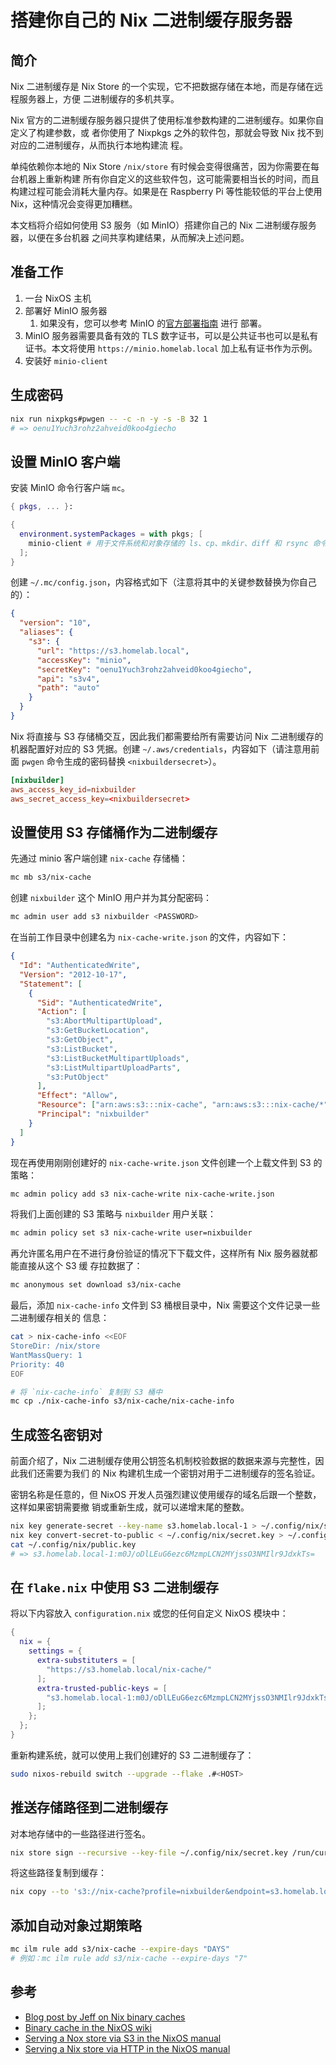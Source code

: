 # 搭建你自己的 Nix 二进制缓存服务器

## 简介

Nix 二进制缓存是 Nix Store 的一个实现，它不把数据存储在本地，而是存储在远程服务器上，方便
二进制缓存的多机共享。

Nix 官方的二进制缓存服务器只提供了使用标准参数构建的二进制缓存。如果你自定义了构建参数，或
者你使用了 Nixpkgs 之外的软件包，那就会导致 Nix 找不到对应的二进制缓存，从而执行本地构建流
程。

单纯依赖你本地的 Nix Store `/nix/store` 有时候会变得很痛苦，因为你需要在每台机器上重新构建
所有你自定义的这些软件包，这可能需要相当长的时间，而且构建过程可能会消耗大量内存。如果是在
Raspberry Pi 等性能较低的平台上使用 Nix，这种情况会变得更加糟糕。

本文档将介绍如何使用 S3 服务（如 MinIO）搭建你自己的 Nix 二进制缓存服务器，以便在多台机器
之间共享构建结果，从而解决上述问题。

## 准备工作

1. 一台 NixOS 主机
1. 部署好 MinIO 服务器
   1. 如果没有，您可以参考 MinIO
      的[官方部署指南](https://min.io/docs/minio/linux/operations/installation.html) 进行
      部署。
1. MinIO 服务器需要具备有效的 TLS 数字证书，可以是公共证书也可以是私有证书。本文将使用
   `https://minio.homelab.local` 加上私有证书作为示例。
1. 安装好 `minio-client`

## 生成密码

```bash
nix run nixpkgs#pwgen -- -c -n -y -s -B 32 1
# => oenu1Yuch3rohz2ahveid0koo4giecho
```

## 设置 MinIO 客户端

安装 MinIO 命令行客户端 `mc`。

```nix
{ pkgs, ... }:

{
  environment.systemPackages = with pkgs; [
    minio-client # 用于文件系统和对象存储的 ls、cp、mkdir、diff 和 rsync 命令的替代品
  ];
}
```

创建 `~/.mc/config.json`，内容格式如下（注意将其中的关键参数替换为你自己的）：

```json
{
  "version": "10",
  "aliases": {
    "s3": {
      "url": "https://s3.homelab.local",
      "accessKey": "minio",
      "secretKey": "oenu1Yuch3rohz2ahveid0koo4giecho",
      "api": "s3v4",
      "path": "auto"
    }
  }
}
```

Nix 将直接与 S3 存储桶交互，因此我们都需要给所有需要访问 Nix 二进制缓存的机器配置好对应的
S3 凭据。创建 `~/.aws/credentials`，内容如下（请注意用前面 `pwgen` 命令生成的密码替换
`<nixbuildersecret>`）。

```conf
[nixbuilder]
aws_access_key_id=nixbuilder
aws_secret_access_key=<nixbuildersecret>
```

## 设置使用 S3 存储桶作为二进制缓存

先通过 minio 客户端创建 `nix-cache` 存储桶：

```bash
mc mb s3/nix-cache
```

创建 `nixbuilder` 这个 MinIO 用户并为其分配密码：

```bash
mc admin user add s3 nixbuilder <PASSWORD>
```

在当前工作目录中创建名为 `nix-cache-write.json` 的文件，内容如下：

```json
{
  "Id": "AuthenticatedWrite",
  "Version": "2012-10-17",
  "Statement": [
    {
      "Sid": "AuthenticatedWrite",
      "Action": [
        "s3:AbortMultipartUpload",
        "s3:GetBucketLocation",
        "s3:GetObject",
        "s3:ListBucket",
        "s3:ListBucketMultipartUploads",
        "s3:ListMultipartUploadParts",
        "s3:PutObject"
      ],
      "Effect": "Allow",
      "Resource": ["arn:aws:s3:::nix-cache", "arn:aws:s3:::nix-cache/*"],
      "Principal": "nixbuilder"
    }
  ]
}
```

现在再使用刚刚创建好的 `nix-cache-write.json` 文件创建一个上载文件到 S3 的策略：

```bash
mc admin policy add s3 nix-cache-write nix-cache-write.json
```

将我们上面创建的 S3 策略与 `nixbuilder` 用户关联：

```bash
mc admin policy set s3 nix-cache-write user=nixbuilder
```

再允许匿名用户在不进行身份验证的情况下下载文件，这样所有 Nix 服务器就都能直接从这个 S3 缓
存拉数据了：

```bash
mc anonymous set download s3/nix-cache
```

最后，添加 `nix-cache-info` 文件到 S3 桶根目录中，Nix 需要这个文件记录一些二进制缓存相关的
信息：

```bash
cat > nix-cache-info <<EOF
StoreDir: /nix/store
WantMassQuery: 1
Priority: 40
EOF

# 将 `nix-cache-info` 复制到 S3 桶中
mc cp ./nix-cache-info s3/nix-cache/nix-cache-info
```

## 生成签名密钥对

前面介绍了，Nix 二进制缓存使用公钥签名机制校验数据的数据来源与完整性，因此我们还需要为我们
的 Nix 构建机生成一个密钥对用于二进制缓存的签名验证。

密钥名称是任意的，但 NixOS 开发人员强烈建议使用缓存的域名后跟一个整数，这样如果密钥需要撤
销或重新生成，就可以递增末尾的整数。

```bash
nix key generate-secret --key-name s3.homelab.local-1 > ~/.config/nix/secret.key
nix key convert-secret-to-public < ~/.config/nix/secret.key > ~/.config/nix/public.key
cat ~/.config/nix/public.key
# => s3.homelab.local-1:m0J/oDlLEuG6ezc6MzmpLCN2MYjssO3NMIlr9JdxkTs=
```

## 在 `flake.nix` 中使用 S3 二进制缓存

将以下内容放入 `configuration.nix` 或您的任何自定义 NixOS 模块中：

```nix
{
  nix = {
    settings = {
      extra-substituters = [
        "https://s3.homelab.local/nix-cache/"
      ];
      extra-trusted-public-keys = [
        "s3.homelab.local-1:m0J/oDlLEuG6ezc6MzmpLCN2MYjssO3NMIlr9JdxkTs="
      ];
    };
  };
}
```

重新构建系统，就可以使用上我们创建好的 S3 二进制缓存了：

```bash
sudo nixos-rebuild switch --upgrade --flake .#<HOST>
```

## 推送存储路径到二进制缓存

对本地存储中的一些路径进行签名。

```bash
nix store sign --recursive --key-file ~/.config/nix/secret.key /run/current-system
```

将这些路径复制到缓存：

```bash
nix copy --to 's3://nix-cache?profile=nixbuilder&endpoint=s3.homelab.local' /run/current-system
```

## 添加自动对象过期策略

```bash
mc ilm rule add s3/nix-cache --expire-days "DAYS"
# 例如：mc ilm rule add s3/nix-cache --expire-days "7"
```

## 参考

- [Blog post by Jeff on Nix binary caches](https://jcollie.github.io/nixos/2022/04/27/nixos-binary-cache-2022.html)
- [Binary cache in the NixOS wiki](https://wiki.nixos.org/wiki/Binary_Cache)
- [Serving a Nox store via S3 in the NixOS manual](https://nixos.org/manual/nix/stable/package-management/s3-substituter.html)
- [Serving a Nix store via HTTP in the NixOS manual](https://nixos.org/manual/nix/stable/package-management/binary-cache-substituter.html)
